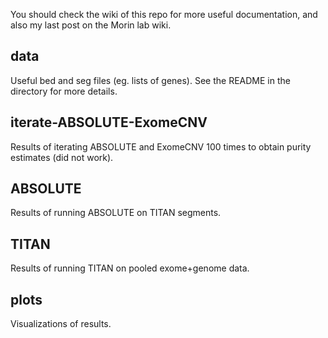 You should check the wiki of this repo for more useful documentation, and also my last post on the Morin lab wiki.

data
----
Useful bed and seg files (eg. lists of genes). See the README in the directory
for more details.

iterate-ABSOLUTE-ExomeCNV
-------------------------
Results of iterating ABSOLUTE and ExomeCNV 100 times to obtain purity estimates
(did not work).

ABSOLUTE
--------
Results of running ABSOLUTE on TITAN segments.

TITAN
-----
Results of running TITAN on pooled exome+genome data.

plots
-----
Visualizations of results.
